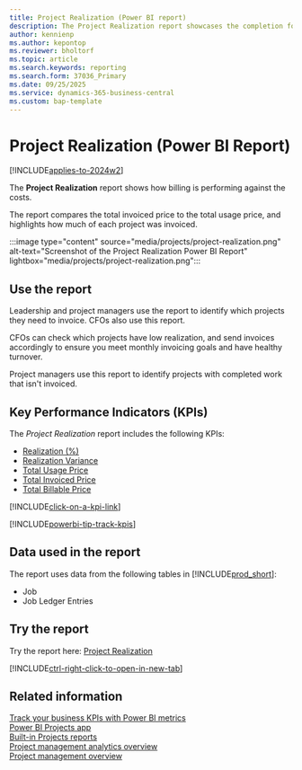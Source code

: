 ```yaml
---
title: Project Realization (Power BI report)
description: The Project Realization report showcases the completion for each project.
author: kennienp
ms.author: kepontop
ms.reviewer: bholtorf
ms.topic: article
ms.search.keywords: reporting
ms.search.form: 37036_Primary
ms.date: 09/25/2025
ms.service: dynamics-365-business-central
ms.custom: bap-template
---
```


# Project Realization (Power BI Report)

[!INCLUDE[applies-to-2024w2](includes/applies-to-2024w2.md)]

The **Project Realization** report shows how billing is performing against the costs.

The report compares the total invoiced price to the total usage price, and highlights how much of each project was invoiced.

:::image type="content" source="media/projects/project-realization.png" alt-text="Screenshot of the Project Realization Power BI Report" lightbox="media/projects/project-realization.png":::

## Use the report

Leadership and project managers use the report to identify which projects they need to invoice. CFOs also use this report.

CFOs can check which projects have low realization, and send invoices accordingly to ensure you meet monthly invoicing goals and have healthy turnover.

Project managers use this report to identify projects with completed work that isn't invoiced.

## Key Performance Indicators (KPIs)

The *Project Realization* report includes the following KPIs:

- [Realization (%)](projects-powerbi-kpis.md#realization-)
- [Realization Variance](projects-powerbi-kpis.md#realization-variance)
- [Total Usage Price](projects-powerbi-kpis.md#total-usage-price)
- [Total Invoiced Price](projects-powerbi-kpis.md#total-invoiced-price)
- [Total Billable Price](projects-powerbi-kpis.md#total-billable-price)

[!INCLUDE[click-on-a-kpi-link](includes/click-on-a-kpi-link.md)]

[!INCLUDE[powerbi-tip-track-kpis](includes/powerbi-tip-track-kpis.md)]

## Data used in the report

The report uses data from the following tables in [!INCLUDE[prod_short](includes/prod_short.md)]:

- Job
- Job Ledger Entries

## Try the report

Try the report here: [Project Realization](https://businesscentral.dynamics.com?page=37036)

[!INCLUDE[ctrl-right-click-to-open-in-new-tab](includes/ctrl-right-click-to-open-in-new-tab.md)]

## Related information

[Track your business KPIs with Power BI metrics](track-kpis-with-power-bi-metrics.md)  
[Power BI Projects app](projects-powerbi-app.md)  
[Built-in Projects reports](project-reports.md)  
[Project management analytics overview](projects-analytics-overview.md)  
[Project management overview](projects-manage-projects.md)
